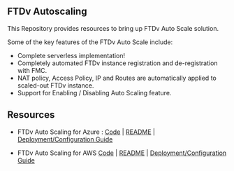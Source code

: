 ## FTDv Autoscaling
 
This Repository provides resources to bring up FTDv Auto Scale solution.
 
Some of the key features of the FTDv Auto Scale include:
 
* Complete serverless implementation!
* Completely automated FTDv instance registration and de-registration with FMC.
* NAT policy, Access Policy, IP and Routes are automatically applied to scaled-out FTDv instance.
* Support for Enabling / Disabling Auto Scaling feature.
 
 
## Resources
 
* FTDv Auto Scaling for Azure : [Code](autoscale/azure/NGFWv6.6.0/)     |     [README](autoscale/azure/NGFWv6.6.0/README.md)     |     [Deployment/Configuration Guide](autoscale/azure/NGFWv6.6.0/deploy-ftdv-auto-scale-for-azure.pdf)
 
 
* FTDv Auto Scaling for AWS [Code](autoscale/aws/NGFWv6.6.0/)     |     [README](autoscale/aws/NGFWv6.6.0/README.md)     |     [Deployment/Configuration Guide](autoscale/aws/NGFWv6.6.0/deploy-ftdv-auto-scale-for-aws.pdf)
